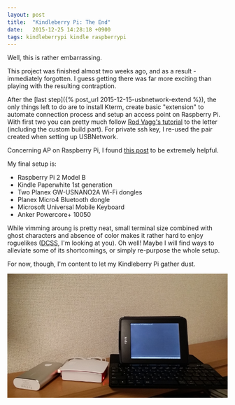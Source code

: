 ```yaml
---
layout: post
title:  "Kindleberry Pi: The End"
date:   2015-12-25 14:28:18 +0900
tags: kindleberrypi kindle raspberrypi
---
```

Well, this is rather embarrassing.

This project was finished almost two weeks ago, and as a result - immediately
forgotten. I guess getting there was far more exciting than playing with the 
resulting contraption.

After the [last step]({% post_url 2015-12-15-usbnetwork-extend %}), the only 
things 
left to do are to install Kterm, create basic "extension" to automate 
connection process and setup an access point on Raspberry Pi. With first two 
you can pretty much follow [Rod Vagg's tutorial][guide-link] to the letter
(including the custom build part). For private ssh key, I re-used the pair
created when setting up USBNetwork.

Concerning AP on Raspberry Pi, I found [this post][hostapd-link] to be extremely
helpful.

My final setup is:

* Raspberry Pi 2 Model B
* Kindle Paperwhite 1st generation
* Two Planex GW-USNANO2A Wi-Fi dongles
* Planex Micro4 Bluetooth dongle
* Microsoft Universal Mobile Keyboard
* Anker Powercore+ 10050

While vimming aroung is pretty neat, small terminal size combined with 
ghost characters and absence of color makes it rather hard to enjoy roguelikes 
([DCSS][dcss-link], I'm looking at you). Oh well! Maybe I will find ways to alleviate some of its shortcomings, or simply re-purpose the whole setup. 

For now, though, I'm content to let my Kindleberry Pi gather dust.

![Kindleberry Pi](/assets/kindleberry_pi.png)

[guide-link]: https://gist.github.com/rvagg/5095506
[hostapd-link]: http://cberner.com/2013/02/03/using-hostapd-on-ubuntu-to-create-a-wifi-access-point/
[dcss-link]: https://crawl.develz.org
